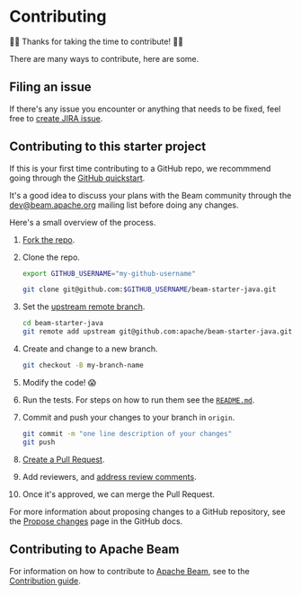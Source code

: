 # Contributing

🎉🎊 Thanks for taking the time to contribute! 🎉🎊

There are many ways to contribute, here are some.

## Filing an issue

If there's any issue you encounter or anything that needs to be fixed, feel free to [create JIRA issue](https://issues.apache.org/jira/secure/CreateIssue!default.jspa).

## Contributing to this starter project

If this is your first time contributing to a GitHub repo,
we recommmend going through the
[GitHub quickstart](https://docs.github.com/en/get-started/quickstart/hello-world).

It's a good idea to discuss your plans with the Beam community through the dev@beam.apache.org mailing list before doing any changes.

Here's a small overview of the process.

1. [Fork the repo](https://docs.github.com/en/get-started/quickstart/fork-a-repo).

1. Clone the repo.

    ```sh
    export GITHUB_USERNAME="my-github-username"

    git clone git@github.com:$GITHUB_USERNAME/beam-starter-java.git
    ```

1. Set the [upstream remote branch](https://docs.github.com/en/pull-requests/collaborating-with-pull-requests/working-with-forks/configuring-a-remote-for-a-fork).

    ```sh
    cd beam-starter-java
    git remote add upstream git@github.com:apache/beam-starter-java.git
    ```

1. Create and change to a new branch.

    ```sh
    git checkout -B my-branch-name
    ```

1. Modify the code! 😱

1. Run the tests. For steps on how to run them see the [`README.md`](README.md).

1. Commit and push your changes to your branch in `origin`.

    ```sh
    git commit -m "one line description of your changes"
    git push
    ```

1. [Create a Pull Request](https://docs.github.com/en/pull-requests/collaborating-with-pull-requests/proposing-changes-to-your-work-with-pull-requests/creating-a-pull-request).

1. Add reviewers, and [address review comments](https://docs.github.com/en/pull-requests/collaborating-with-pull-requests/reviewing-changes-in-pull-requests).

1. Once it's approved, we can merge the Pull Request.

For more information about proposing changes to a GitHub repository, see the
[Propose changes](https://docs.github.com/en/pull-requests/collaborating-with-pull-requests/proposing-changes-to-your-work-with-pull-requests/about-branches)
page in the GitHub docs.

## Contributing to Apache Beam

For information on how to contribute to
[Apache Beam](https://github.com/apache/beam), see to the
[Contribution guide](https://beam.apache.org/contribute/).
